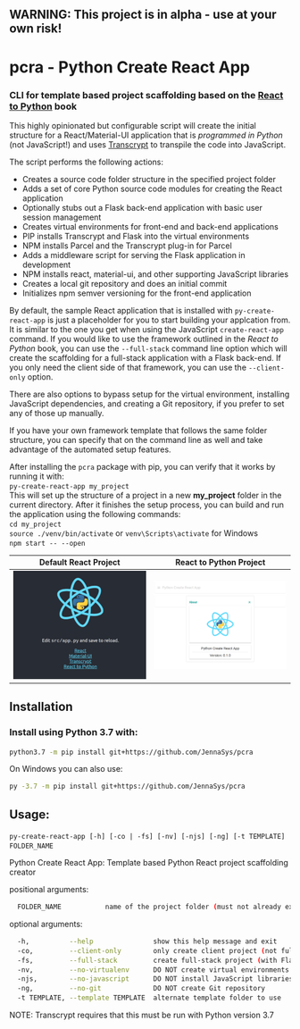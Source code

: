 ## WARNING: This project is in alpha - use at your own risk!


# pcra - Python Create React App

### CLI for template based project scaffolding based on the [React to Python](https://pyract.com) book

This highly opinionated but configurable script will create the initial structure for a React/Material-UI application that is _programmed in Python_ (not JavaScript!) and uses 
[Transcrypt](https://www.transcrypt.org) to transpile the code into JavaScript.

The script performs the following actions:

- Creates a source code folder structure in the specified project folder
- Adds a set of core Python source code modules for creating the React application
- Optionally stubs out a Flask back-end application with basic user session management
- Creates virtual environments for front-end and back-end applications
- PIP installs Transcrypt and Flask into the virtual environments
- NPM installs Parcel and the Transcrypt plug-in for Parcel
- Adds a middleware script for serving the Flask application in development
- NPM installs react, material-ui, and other supporting JavaScript libraries
- Creates a local git repository and does an initial commit
- Initializes npm semver versioning for the front-end application

By default, the sample React application that is installed with `py-create-react-app` is just a placeholder for you to start building your applcation from.  It is similar to the one you get when using the JavaScript `create-react-app` command.
If you would like to use the framework outlined in the _React to Python_ book, you can use the `--full-stack` command line option which will create the scaffolding for a full-stack application with a Flask back-end.
If you only need the client side of that framework, you can use the `--client-only` option.

There are also options to bypass setup for the virtual environment, installing JavaScript dependencies, and creating a Git repository, if you prefer to set any of those up manually.

If you have your own framework template that follows the same folder structure, you can specify that on the command line as well and take advantage of the automated setup features. 

After installing the `pcra` package with pip, you can verify that it works by running it with:  
`py-create-react-app my_project`  
This will set up the structure of a project in a new **my_project** folder in the current directory.
After it finishes the setup process, you can build and run the application using the following commands:  
`cd my_project`  
`source ./venv/bin/activate`  or `venv\Scripts\activate` for Windows  
`npm start -- --open`  


Default React Project  |  React to Python Project
:---------------------:|:------------------------:
![screenshot](https://github.com/JennaSys/pcra/raw/main/pcra_screenshot.png "Python Create React App Screenshot")  |  ![screenshot](https://github.com/JennaSys/pcra/raw/main/rtp_screenshot.png "React to Python Screenshot")

## Installation
### Install using Python 3.7 with:
```bash
python3.7 -m pip install git+https://github.com/JennaSys/pcra
```
On Windows you can also use:
```bash
py -3.7 -m pip install git+https://github.com/JennaSys/pcra
```


## Usage:
`py-create-react-app [-h] [-co | -fs] [-nv] [-njs] [-ng] [-t TEMPLATE] FOLDER_NAME`

Python Create React App: Template based Python React project scaffolding creator

positional arguments:
```bash
  FOLDER_NAME           name of the project folder (must not already exist)
```


optional arguments:  
```bash
  -h,          --help               show this help message and exit
  -co,         --client-only        only create client project (not full stack)
  -fs,         --full-stack         create full-stack project (with Flask back-end)
  -nv,         --no-virtualenv      DO NOT create virtual environments
  -njs,        --no-javascript      DO NOT install JavaScript libraries
  -ng,         --no-git             DO NOT create Git repository
  -t TEMPLATE, --template TEMPLATE  alternate template folder to use

```
NOTE: Transcrypt requires that this must be run with Python version 3.7
